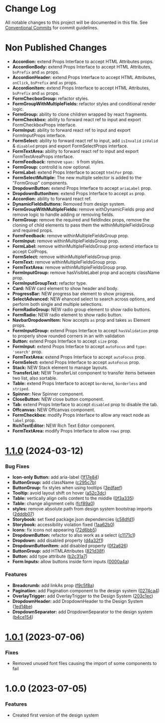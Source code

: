 # Change Log

All notable changes to this project will be documented in this file.
See [Conventional Commits](https://conventionalcommits.org) for commit guidelines.

# Non Published Changes

- **Accordion:** extend Props Interface to accept HTML Attributes props.
- **AccordionBody:** extend Props Interface to accept HTML Attributes, `bsPrefix` and `as` props.
- **AccordionHeader:** extend Props Interface to accept HTML Attributes, `onClick`, `bsPrefix` and `as` props.
- **AccordionItem:** extend Props Interface to accept HTML Attributes, `bsPrefix` and `as` props.
- **FormChecboxGroup:** refactor styles.
- **FormGroupWithMultipleFields:** refactor styles and conditional render logic.
- **FormGroup:** ability to clone children wrapped by react fragments.
- **FormCheckbox:** ability to forward react ref to input and export FormCheckboxProps interface.
- **FormInput:** ability to forward react ref to input and export FormInputProps interface.
- **FormSelect:** ability to forward react ref to input, add `isInvalid` `isValid` & `disabled` props and export FormSelectProps interface.
- **FormTextArea:** ability to forward react ref to input and export FormTextAreaProps interface.
- **FormFeedback:** remove `span: 9` from styles.
- **FormGroup:** controlId is now optional.
- **FormLabel:** extend Props Interface to accept `htmlFor` prop.
- **FormSelectMultiple:** The new multiple selector is added to the "FormGroup" components.
- **DropdownButton:** extend Props Interface to accept `ariaLabel` prop.
- **DropdownButtonItem:** extend Props Interface to accept `as` prop.
- **Accordion:** ability to forward react ref.
- **DynamicFieldsButtons:** Removed from design system.
- **FormGroupWithMultipleFields:** remove withDynamicFields prop and remove logic to handle adding or removing fields.
- **FormGroup:** remove the required and fieldIndex props, remove the cloning of child elements to pass them the withinMultipleFieldsGroup and required props.
- **FormFeedback:** remove withinMultipleFieldsGroup prop.
- **FormInput:** remove withinMultipleFieldsGroup prop.
- **FormLabel:** remove withinMultipleFieldsGroup prop extend interface to accept ColProps.
- **FormSelect:** remove withinMultipleFieldsGroup prop.
- **FormText:** remove withinMultipleFieldsGroup prop.
- **FormTextArea:** remove withinMultipleFieldsGroup prop.
- **FormInputGroup:** remove hasVisibleLabel prop and accepts className prop.
- **FormInputGroupText:** refactor type.
- **Card:** NEW card element to show header and body.
- **ProgressBar:** NEW progress bar element to show progress.
- **SelectAdvanced:** NEW ehanced select to search across options, and perform both single and multiple selections.
- **FormRadioGroup:** NEW radio group element to show radio buttons.
- **FormRadio:** NEW radio element to show radio button.
- **NavbarDropdownItem:** Now accepts `as` prop and takes `as` Element props.
- **FormInputGroup:** extend Props Interface to accept `hasValidation` prop to properly show rounded corners in an <InputGroup> with validation
- **Button:** extend Props Interface to accept `size` prop.
- **FormInput:** extend Props Interface to accept `autoFocus` and `type: 'search'` prop.
- **FormTextArea:** extend Props Interface to accept `autoFocus` prop.
- **FormSelect:** extend Props Interface to accept `autoFocus` prop.
- **Stack:** NEW Stack element to manage layouts.
- **TransferList:** NEW TransferList component to transfer items between two list, also sortable.
- **Table:** extend Props Interface to accept `bordered`, `borderless` and `striped`.
- **Spinner:** New Spinner component.
- **CloseButton:** NEW close button component.
- **Tab:** extend Props Interface to accept `disabled` prop to disable the tab.
- **Offcanvas:** NEW Offcanvas component.
- **FormCheckbox:** modify Props Interface to allow any react node as `label` prop.
- **RichTextEditor:** NEW Rich Text Editor component.
- **FormTextArea:** modify Props Interface to allow `rows` prop.

# [1.1.0](https://github.com/IQSS/dataverse-frontend/compare/@iqss/dataverse-design-system@1.0.1...@iqss/dataverse-design-system@1.1.0) (2024-03-12)

### Bug Fixes

- **Icon-only Button:** add aria-label ([1f17e84](https://github.com/IQSS/dataverse-frontend/commit/1f17e84edf50c6780f8854f28e214386d9b5dc05))
- **ButtonGroup:** add className ([c295c7b](https://github.com/IQSS/dataverse-frontend/commit/c295c7b914759c37f705b511381dc3e878f55684))
- **ButtonGroup:** fix styles when using tooltips ([3edfaef](https://github.com/IQSS/dataverse-frontend/commit/3edfaef4f931a6a0b511b09d2a3326371c867f6d))
- **Tooltip:** avoid layout shift on hover ([a52c3dc](https://github.com/IQSS/dataverse-frontend/commit/a52c3dc972642f6b4e39ef1ed795300a8c5e6528))
- **Table:** vertically align cells content to the middle ([0f3a335](https://github.com/IQSS/dataverse-frontend/commit/0f3a3352afb3de77d34c634473c46502a415a20b))
- **Table:** change alignment cells ([fcf89a0](https://github.com/IQSS/dataverse-frontend/commit/fcf89a078ed2d09eac0f3d6673e45efc3445fabe))
- **styles:** remove absolute path from design system bootstrap imports ([2dddb07](https://github.com/IQSS/dataverse-frontend/commit/2dddb07e11b6d0abf8ac70c70d991173463cc5eb))
- **Storybook:** set fixed package.json dependencies ([c58dfd1](https://github.com/IQSS/dataverse-frontend/commit/c58dfd143e4ac46dc3507ffe737b663530fd3f35))
- **Storybook:** accessibility violation fixed ([1aa62b0](https://github.com/IQSS/dataverse-frontend/commit/1aa62b0e7f9108f132995c501836baae0811870a))
- **Icons:** fix icons not appearing ([72d6bb5](https://github.com/IQSS/dataverse-frontend/commit/72d6bb5fcc518f50fbf2543f0a33a5d0561dbbc5))
- **DropdownButton:** refactor to also work as a select ([c1171c1](https://github.com/IQSS/dataverse-frontend/commit/c1171c1c0e149fc81811d3469ec046f6b6c3f928))
- **Dropdown:** add disabled property ([d4a32f1](https://github.com/IQSS/dataverse-frontend/commit/d4a32f10ea6d9e94f7e149886f1044e68afc53dd))
- **DropdownButtonItem:** add disabled property ([0f2a626](https://github.com/IQSS/dataverse-frontend/commit/0f2a626c7201c90b35ec05823e56efc21be82bcd))
- **ButtonGroup:** add HTMLAttributes ([821d38f](https://github.com/IQSS/dataverse-frontend/commit/821d38ff53a73dc4f478854e275781d933d920b5))
- **Button:** add type attribute ([b2c31a7](https://github.com/IQSS/dataverse-frontend/commit/b2c31a7c230c07522d8fce539fa28fafaf26dc95))
- **Form Inputs:** allow buttons inside form inputs ([0000a4a](https://github.com/IQSS/dataverse-frontend/commit/0000a4a8fd75d63d8b49e0963698d387e081f5de))

### Features

- **Breadcrumb:** add linkAs prop ([f9c5f8a](https://github.com/IQSS/dataverse-frontend/commit/f9c5f8a896b2fb67c025cb90b6f971b529e2a3ef))
- **Pagination:** add Pagination component to the design system ([0274ca4](https://github.com/IQSS/dataverse-frontend/commit/0274ca4581eb6d3d4e11880af1a6eee390e1a7b8))
- **OverlayTrigger:** add OverlayTrigger to the Design System ([203c1ec](https://github.com/IQSS/dataverse-frontend/commit/203c1ecbf195379363559ab4e5c3d93f3710aa82))
- **DropdownHeader:** add DropdownHeader to the Design System ([1ed14be](https://github.com/IQSS/dataverse-frontend/commit/1ed14bebb021363e6490812eb05c834926ffb2d9))
- **DropdownSeparator:** add DropdownSeparator to the design system ([b4ce154](https://github.com/IQSS/dataverse-frontend/commit/b4ce154a9df880b6b5dfa993bf86c12ffbc926d2))

# [1.0.1](https://github.com/IQSS/dataverse-frontend/compare/@iqss/dataverse-design-system@1.0.0...@iqss/dataverse-design-system@1.0.1) (2023-07-06)

### Fixes

- Removed unused font files causing the import of some components to fail

# 1.0.0 (2023-07-05)

### Features

- Created first version of the design system
